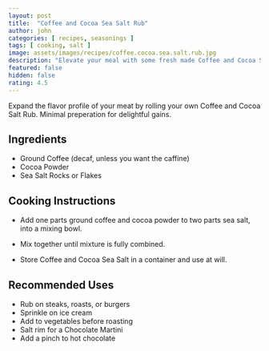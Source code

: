 ```yaml
---
layout: post
title:  "Coffee and Cocoa Sea Salt Rub"
author: john
categories: [ recipes, seasonings ]
tags: [ cooking, salt ]
image: assets/images/recipes/coffee.cocoa.sea.salt.rub.jpg
description: "Elevate your meal with some fresh made Coffee and Cocoa Sea Salt Rub."
featured: false
hidden: false
rating: 4.5
---
```


Expand the flavor profile of your meat by rolling your own Coffee and Cocoa Salt Rub.  Minimal preperation for delightful gains.

## Ingredients

- Ground Coffee (decaf, unless you want the caffine)
- Cocoa Powder
- Sea Salt Rocks or Flakes

## Cooking Instructions

- Add one parts ground coffee and cocoa powder to two parts sea salt, into a mixing bowl.

- Mix together until mixture is fully combined.

- Store Coffee and Cocoa Sea Salt in a container and use at will.

## Recommended Uses

- Rub on steaks, roasts, or burgers
- Sprinkle on ice cream
- Add to vegetables before roasting
- Salt rim for a Chocolate Martini
- Add a pinch to hot chocolate

